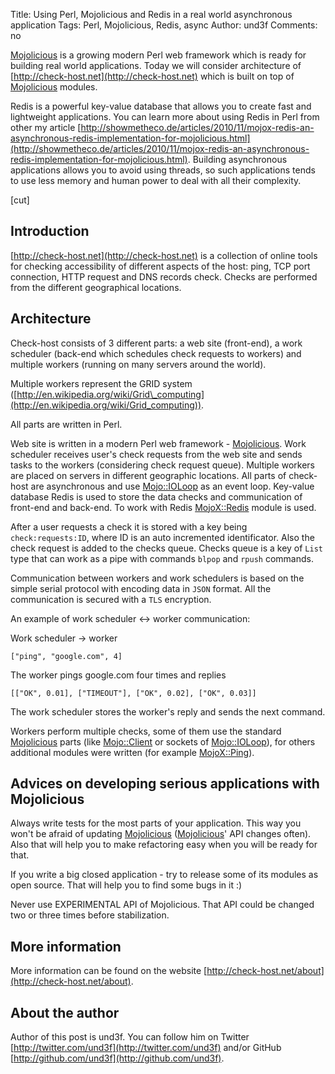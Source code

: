 Title: Using Perl, Mojolicious and Redis in a real world asynchronous application
Tags: Perl, Mojolicious, Redis, async
Author: und3f
Comments: no

[Mojolicious](https://metacpan.org/pod/Mojolicious) is a growing modern Perl web framework which is ready for
building real world applications. Today we will consider architecture of
[http://check-host.net](http://check-host.net) which is built on top of [Mojolicious](https://metacpan.org/pod/Mojolicious) modules.

Redis is a powerful key-value database that allows you to create fast and
lightweight applications. You can learn more about using Redis in Perl from
other my article
[http://showmetheco.de/articles/2010/11/mojox-redis-an-asynchronous-redis-implementation-for-mojolicious.html](http://showmetheco.de/articles/2010/11/mojox-redis-an-asynchronous-redis-implementation-for-mojolicious.html).
Building asynchronous applications allows you to avoid using threads, so such
applications tends to use less memory and human power to deal with all their
complexity.

[cut]

## Introduction

[http://check-host.net](http://check-host.net) is a collection of online tools for checking
accessibility of different aspects of the host: ping, TCP port connection, HTTP
request and DNS records check. Checks are performed from the different
geographical locations.

## Architecture

Check-host consists of 3 different parts: a web site (front-end), a work
scheduler (back-end which schedules check requests to workers) and multiple
workers (running on many servers around the world).

Multiple workers represent the GRID system
([http://en.wikipedia.org/wiki/Grid\_computing](http://en.wikipedia.org/wiki/Grid_computing)).

All parts are written in Perl.

Web site is written in a modern Perl web framework - [Mojolicious](https://metacpan.org/pod/Mojolicious). Work
scheduler receives user's check requests from the web site and sends tasks to
the workers (considering check request queue). Multiple workers are placed on
servers in different geographic locations. All parts of check-host are
asynchronous and use [Mojo::IOLoop](https://metacpan.org/pod/Mojo::IOLoop) as an event loop. Key-value database Redis
is used to store the data checks and communication of front-end and back-end.
To work with Redis [MojoX::Redis](https://metacpan.org/pod/MojoX::Redis) module is used.

After a user requests a check it is stored with a key being `check:requests:ID`,
where ID is an auto incremented identificator. Also the check request is added
to the checks queue. Checks queue is a key of `List` type that can work as a
pipe with commands `blpop` and `rpush` commands.

Communication between workers and work schedulers is based on the simple serial
protocol with encoding data in `JSON` format. All the communication is secured with
a `TLS` encryption.

An example of work scheduler <-> worker communication:

Work scheduler -> worker

    ["ping", "google.com", 4]

The worker pings google.com four times and replies

    [["OK", 0.01], ["TIMEOUT"], ["OK", 0.02], ["OK", 0.03]]

The work scheduler stores the worker's reply and sends the next command.

Workers perform multiple checks, some of them use the standard [Mojolicious](https://metacpan.org/pod/Mojolicious) parts
(like [Mojo::Client](https://metacpan.org/pod/Mojo::Client) or sockets of [Mojo::IOLoop](https://metacpan.org/pod/Mojo::IOLoop)), for others additional
modules were written (for example [MojoX::Ping](https://metacpan.org/pod/MojoX::Ping)).

## Advices on developing serious applications with Mojolicious

Always write tests for the most parts of your application. This way you won't
be afraid of updating [Mojolicious](https://metacpan.org/pod/Mojolicious) ([Mojolicious](https://metacpan.org/pod/Mojolicious)' API changes often). Also
that will help you to make refactoring easy when you will be ready for that.

If you write a big closed application - try to release some of its modules as
open source. That will help you to find some bugs in it :)

Never use EXPERIMENTAL API of Mojolicious. That API could be changed two or
three times before stabilization.

## More information

More information can be found on the website [http://check-host.net/about](http://check-host.net/about).

## About the author

Author of this post is und3f. You can follow him on Twitter
[http://twitter.com/und3f](http://twitter.com/und3f) and/or GitHub [http://github.com/und3f](http://github.com/und3f).
